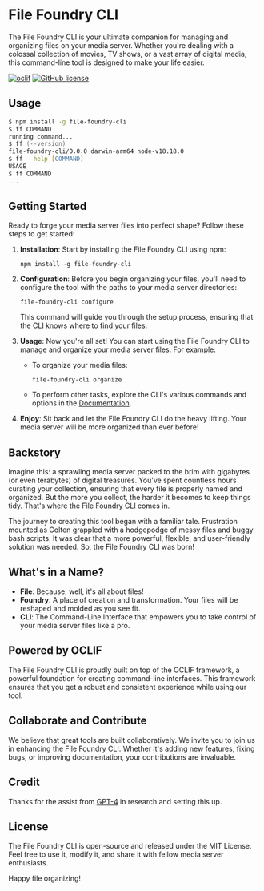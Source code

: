 # File Foundry CLI

The File Foundry CLI is your ultimate companion for managing and organizing files on your media server. Whether you're dealing with a colossal collection of movies, TV shows, or a vast array of digital media, this command-line tool is designed to make your life easier.

[![oclif](https://img.shields.io/badge/cli-oclif-brightgreen.svg)](https://oclif.io)
[![GitHub license](https://img.shields.io/github/license/oclif/hello-world)](https://github.com/oclif/hello-world/blob/main/LICENSE)

## Usage
<!-- usage -->
```zsh
$ npm install -g file-foundry-cli
$ ff COMMAND
running command...
$ ff (--version)
file-foundry-cli/0.0.0 darwin-arm64 node-v18.18.0
$ ff --help [COMMAND]
USAGE
$ ff COMMAND
...
```
<!-- usagestop -->

## Getting Started

Ready to forge your media server files into perfect shape? Follow these steps to get started:

1. **Installation**: Start by installing the File Foundry CLI using npm:

   ```
   npm install -g file-foundry-cli
   ```

2. **Configuration**: Before you begin organizing your files, you'll need to configure the tool with the paths to your media server directories:

   ```
   file-foundry-cli configure
   ```

   This command will guide you through the setup process, ensuring that the CLI knows where to find your files.

3. **Usage**: Now you're all set! You can start using the File Foundry CLI to manage and organize your media server files. For example:

   - To organize your media files:

     ```
     file-foundry-cli organize
     ```

   - To perform other tasks, explore the CLI's various commands and options in the [Documentation](https://github.com/coltenkrauter/file-foundry-cli/wiki).

4. **Enjoy**: Sit back and let the File Foundry CLI do the heavy lifting. Your media server will be more organized than ever before!

## Backstory

Imagine this: a sprawling media server packed to the brim with gigabytes (or even terabytes) of digital treasures. You've spent countless hours curating your collection, ensuring that every file is properly named and organized. But the more you collect, the harder it becomes to keep things tidy. That's where the File Foundry CLI comes in.

The journey to creating this tool began with a familiar tale. Frustration mounted as Colten grappled with a hodgepodge of messy files and buggy bash scripts. It was clear that a more powerful, flexible, and user-friendly solution was needed. So, the File Foundry CLI was born!

## What's in a Name?

- **File**: Because, well, it's all about files!
- **Foundry**: A place of creation and transformation. Your files will be reshaped and molded as you see fit.
- **CLI**: The Command-Line Interface that empowers you to take control of your media server files like a pro.

## Powered by OCLIF

The File Foundry CLI is proudly built on top of the OCLIF framework, a powerful foundation for creating command-line interfaces. This framework ensures that you get a robust and consistent experience while using our tool.

## Collaborate and Contribute

We believe that great tools are built collaboratively. We invite you to join us in enhancing the File Foundry CLI. Whether it's adding new features, fixing bugs, or improving documentation, your contributions are invaluable.

## Credit

Thanks for the assist from [GPT-4](https://openai.com/research/gpt-4) in research and setting this up.

## License

The File Foundry CLI is open-source and released under the MIT License. Feel free to use it, modify it, and share it with fellow media server enthusiasts.

Happy file organizing!
